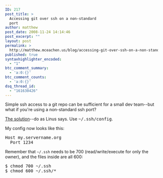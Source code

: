 ```yaml
---
ID: 217
post_title: >
  Accessing git over ssh on a non-standard
  port
author: matthew
post_date: 2008-11-24 14:14:46
post_excerpt: ""
layout: post
permalink: >
  http://matthew.mceachen.us/blog/accessing-git-over-ssh-on-a-non-standard-port-217.html
published: true
syntaxhighlighter_encoded:
  - "1"
btc_comment_summary:
  - 'a:0:{}'
btc_comment_counts:
  - 'a:0:{}'
dsq_thread_id:
  - "161630426"
---
```

Simple ssh access to a git repo can be sufficient for a small dev team--but what if you're using a non-standard ssh port?

<a href="http://infovore.org/archives/2008/10/13/pulling-from-git-over-a-non-standard-ssh-port/">The solution</a>--do as Linus says. Use <tt>~/.ssh/config</tt>.

My config now looks like this:
<pre>Host my.servername.org
  Port 1234
</pre>
Remember that <code>~/.ssh</code> needs to be 700 (read/write/execute for only the owner), and the files inside are all 600:
<pre>$ chmod 700 ~/.ssh
$ chmod 600 ~/.ssh/*
</pre>